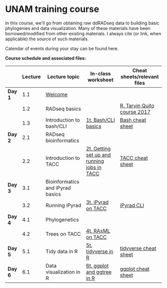 # UNAM training course

In this course, we'll go from obtaining raw ddRADseq data to building basic phylogenies and data visualization. Many of these materials have been borrowed/modified from other existing materials. I always cite (or link, when applicable) the source of such materials.

Calendar of events during your stay can be found here.

**Course schedule and associated files:**

| | Lecture | Lecture topic | In-class worksheet | Cheat sheets/relevant files |
| ----| -------- | ------------- | ------------ | ------ |
| **Day 1** | 1.1 | [Welcome](https://github.com/eachambers/UNAMtraining/blob/main/Day1/1.1_Welcome.pdf) | 
| | 1.2 | RADseq basics | | [R. Tarvin Quito course 2017](https://rdtarvin.github.io/RADseq_Quito_2017/) |
| | 1.3 | Introduction to bash/CLI | [1t. Bash/CLI basics](https://github.com/eachambers/UNAMtraining/tree/main/Day1) | [Bash cheat sheet](https://github.com/eachambers/UNAMtraining/blob/main/Day1/bash_cheat_sheet.pdf) |
| **Day 2** | 2.1 | RADseq bioinformatics |
| | 2.2 | Introduction to TACC | [2t. Getting set up and running jobs in TACC](https://github.com/eachambers/UNAMtraining/tree/main/Day2) | [TACC cheat sheet](https://github.com/eachambers/UNAMtraining/blob/main/Day2/TACC_cheat_sheet.pdf) |
| **Day 3** | 3.1 | Bioinformatics and iPyrad basics |
| | 3.2 | Running iPyrad | [3t. iPyrad on TACC](https://github.com/eachambers/UNAMtraining/tree/main/Day3) | [iPyrad CLI](https://ipyrad.readthedocs.io/en/latest/tutorial_intro_cli.html) |
| **Day 4** | 4.1 | Phylogenetics |
| | 4.2 | Trees on TACC | [4t. RAxML on TACC](https://github.com/eachambers/UNAMtraining/tree/main/Day4) |
| **Day 5** | 5.1 | Tidy data in R | [5t. tidyverse in R](https://github.com/eachambers/UNAMtraining/tree/main/Day5) | [tidyverse cheat sheet](https://github.com/eachambers/UNAMtraining/blob/main/misc/tidydata-wrangling-cheatsheet.pdf) |
| **Day 6** | 6.1 | Data visualization in R | [6t. ggplot and ggtree in R](https://github.com/eachambers/UNAMtraining/tree/main/Day6) | [ggplot cheat sheet](https://github.com/eachambers/UNAMtraining/blob/main/misc/ggplot2-cheatsheet.pdf) |
